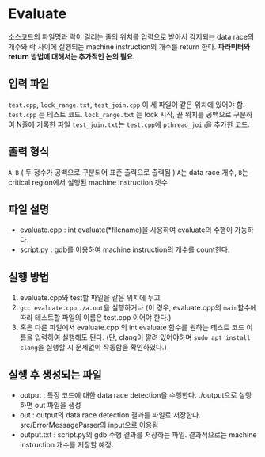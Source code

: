 # Evaluate

소스코드의 파일명과 락이 걸리는 줄의 위치를 입력으로 받아서 감지되는 data race의 개수와 락 사이에 실행되는 machine instruction의 개수를 return 한다.
**파라미터와 return 방법에 대해서는 추가적인 논의 필요.**

## 입력 파일
`test.cpp`, `lock_range.txt`, `test_join.cpp` 이 세 파일이 같은 위치에 있어야 함.
`test.cpp` 는 테스트 코드.
`lock_range.txt` 는 lock 시작, 끝 위치를 공백으로 구분하여 N줄에 기록한 파일
`test_join.txt`는 `test.cpp`에 `pthread_join`을 추가한 코드.

## 출력 형식
`A B` ( 두 정수가 공백으로 구분되어 표준 출력으로 출력됨 )
`A`는 data race 개수, `B`는 critical region에서 실행된 machine instruction 갯수

## 파일 설명
- evaluate.cpp : int evaluate(*filename)을 사용하여 evaluate의 수행이 가능하다.
- script.py : gdb를 이용하여 machine instruction의 개수를 count한다.

## 실행 방법
1. evaluate.cpp와 test할 파일을 같은 위치에 두고
2. ```gcc evaluate.cpp``` ```./a.out```을 실행하거나
(이 경우, evaluate.cpp의 ```main```함수에 따라 테스트할 파일의 이름은 test.cpp 이어야 한다.)
3. 혹은 다른 파일에서 evaluate.cpp 의 int evaluate 함수를 원하는 테스트 코드 이름을 입력하여 실행해도 된다.
(단, clang이 깔려 있어야하며 ```sudo apt install clang```을 실행할 시 문제없이 작동함을 확인하였다.)

## 실행 후 생성되는 파일
- output : 특정 코드에 대한 data race detection을 수행한다. ./output으로 실행하면 out 파일을 생성
- out : output의 data race detection 결과를 파일로 저장한다. src/ErrorMessageParser의 input으로 이용됨
- output.txt : script.py의 gdb 수행 결과를 저장하는 파일. 결과적으로는 machine instruction 개수를 저장할 예정.
